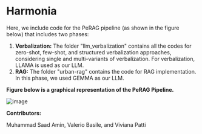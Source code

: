 # Harmonia

Here, we include code for the PeRAG pipeline (as shown in the figure below) that includes two phases:

1. **Verbalization:** The folder "llm_verbalization" contains all the codes for zero-shot, few-shot, and structured verbalization approaches, considering single and multi-variants of verbalization. For verbalization, LLAMA is used as our LLM.
2. **RAG:** The folder "urban-rag" contains the code for RAG implementation. In this phase, we used GEMMA as our LLM. 



**Figure below is a graphical representation of the PeRAG Pipeline.**

![image](https://github.com/user-attachments/assets/a746544e-387a-4eaf-9ead-8564e742c2a4)

**Contributors:**

Muhammad Saad Amin, Valerio Basile, and Viviana Patti
